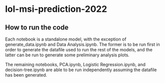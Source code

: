 # lol-msi-prediction-2022

## How to run the code
Each notebook is a standalone model, with the exception of generate_data.ipynb and Data Analysis.ipynb. The former is to be run first in order to generate the datafile used to run the rest of the models, and the latter can be run to generate some preliminary analysis plots.

The remaining notebooks, PCA.ipynb, Logistic Regression.ipynb, and decision-tree.ipynb are able to be run independently assuming the datafile has been generated.